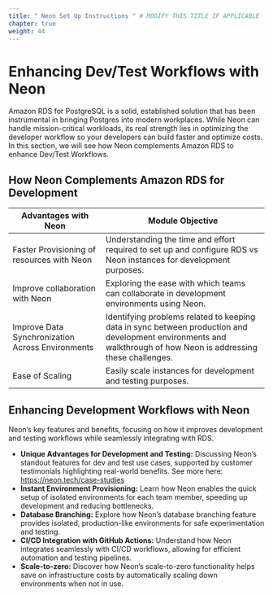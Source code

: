 ```yaml
---
title: " Neon Set Up Instructions " # MODIFY THIS TITLE IF APPLICABLE
chapter: true
weight: 44 
---
```


# Enhancing Dev/Test Workflows with Neon 
Amazon RDS for PostgreSQL is a solid, established solution that has been instrumental in bringing Postgres into modern workplaces. While Neon can handle mission-critical workloads, its real strength lies in optimizing the developer workflow so your developers can build faster and optimize costs. In this section, we will see how Neon complements Amazon RDS to enhance Dev/Test Workflows.

##  How Neon Complements Amazon RDS for Development 

| Advantages with Neon | Module Objective |
|-------------|-----------------|
| Faster Provisioning of resources with Neon | Understanding the time and effort required to set up and configure RDS vs Neon instances for development purposes. |
| Improve collaboration with Neon | Exploring the ease with which teams can collaborate in development environments using Neon. |
| Improve Data Synchronization Across Environments | Identifying problems related to keeping data in sync between production and development environments and walkthrough of how Neon is addressing these challenges. |
| Ease of Scaling | Easily scale instances for development and testing purposes. |


## Enhancing Development Workflows with Neon

Neon’s key features and benefits, focusing on how it improves development and testing workflows while seamlessly integrating with RDS.

- **Unique Advantages for Development and Testing:** Discussing Neon’s standout features for dev and test use cases, supported by customer testimonials highlighting real-world benefits. See more here: https://neon.tech/case-studies
- **Instant Environment Provisioning:** Learn how Neon enables the quick setup of isolated environments for each team member, speeding up development and reducing bottlenecks.
- **Database Branching:** Explore how Neon’s database branching feature provides isolated, production-like environments for safe experimentation and testing.
- **CI/CD Integration with GitHub Actions:** Understand how Neon integrates seamlessly with CI/CD workflows, allowing for efficient automation and testing pipelines.
- **Scale-to-zero:**  Discover how Neon’s scale-to-zero functionality helps save on infrastructure costs by automatically scaling down environments when not in use.
